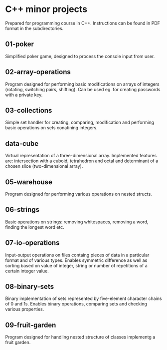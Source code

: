 # C++ minor projects
Prepared for programming course in C++. Instructions can be found in PDF format in the subdirectories.

## 01-poker
Simplified poker game, designed to process the console input from user.


## 02-array-operations
Program designed for performing basic modifications on arrays of integers (rotating, switching pairs, shifting). Can be used eg. for creating passwords with a private key.

## 03-collections
Simple set handler for creating, comparing, modification and performing basic operations on sets conatining integers.

## data-cube
Virtual representation of a three-dimensional array. Implemented features are: intersection with a cuboid, tetrahedron and octal and determinant of a chosen slice (two-dimensional array).

## 05-warehouse
Program designed for performing various operations on nested structs.

## 06-strings
Basic operations on strings: removing whitespaces, removing a word, finding the longest word etc.

## 07-io-operations
Input-output operations on files containg pieces of data in a particular format and of various types. Enables symmetric difference as well as sorting based on value of integer, string or number of repetitions of a certain integer value.

## 08-binary-sets
Binary implementation of sets represented by five-element character chains of 0 and 1s. Enables binary operations, comparing sets and checking various properties.

## 09-fruit-garden
Program designed for handling nested structure of classes implementg a fruit garden.
